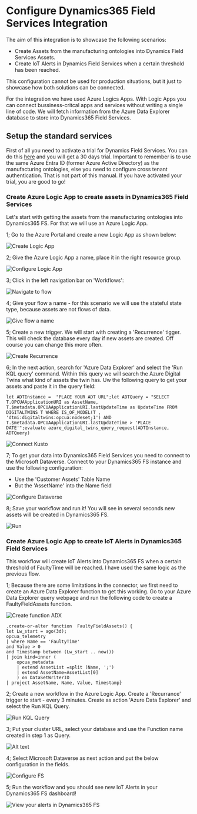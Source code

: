 # Configure Dynamics365 Field Services Integration

The aim of this integration is to showcase the following scenarios:

- Create Assets from the manufacturing ontologies into Dynamics Field Services Assets.
- Create IoT Alerts in Dynamics Field Services when a certain threshold has been reached.

This configuration cannot be used for production situations, but it just to showcase how both solutions can be connected.

For the integration we have used Azure Logics Apps. With Logic Apps you can connect bussiness-critcal apps and services without writing a single line of code. We will fetch information from the Azure Data Explorer database to store into Dynamics365 Field Services.

## Setup the standard services

First of all you need to activate a trial for Dynamics Field Services. You can do this [here](https://dynamics.microsoft.com/en-us/field-service/field-service-management-software/free-trial) and you will get a 30 days trial. Important to remember is to use the same Azure Entra ID (former Azure Active Directory) as the manufacturing ontologies, else you need to configure cross tenant authentication. That is not part of this manual. If you have activated your trial, you are good to go!

### Create Azure Logic App to create assets in Dynamics365 Field Services

Let's start with getting the assets from the manufacturing ontologies into Dynamics365 FS. For that we will use an Azure Logic App.

1; Go to the Azure Portal and create a new Logic App as shown below:

![Create Logic App](img/createlogicapp.png)

2; Give the Azure Logic App a name, place it in the right resource group.

![Configure Logic App](img/configurelogicapp.png)

3; Click in the left navigation bar on 'Workflows':

![Navigate to flow](img/createlogicappflow.png)

4; Give your flow a name - for this scenario we will use the stateful state type, because assets are not flows of data.

![Give flow a name](img/createlogicappflow2.png)

5; Create a new trigger. We will start with creating a 'Recurrence' tigger. This will check the database every day if new assets are created. Off course you can change this more often.

![Create Recurrence](img/flow2scheduler.png)

6; In the next action, search for 'Azure Data Explorer' and select the 'Run KQL query' command. Within this query we will search the Azure Digital Twins what kind of assets the twin has. Uw the following query to get your assets and paste it in the query field:

```TEXT
let ADTInstance =  "PLACE YOUR ADT URL";let ADTQuery = "SELECT T.OPCUAApplicationURI as AssetName, T.$metadata.OPCUAApplicationURI.lastUpdateTime as UpdateTime FROM DIGITALTWINS T WHERE IS_OF_MODEL(T , 'dtmi:digitaltwins:opcua:nodeset;1') AND T.$metadata.OPCUAApplicationURI.lastUpdateTime > 'PLACE DATE'";evaluate azure_digital_twins_query_request(ADTInstance, ADTQuery)
```

![Connect Kusto](img/designerkqlquery2.png)

7; To get your data into Dynamics365 Field Services you need to connect to the Microsoft Dataverse. Connect to your Dynamics365 FS instance and use the following configuration:

- Use the 'Customer Assets' Table Name
- But the 'AssetName' into the Name field

![Configure Dataverse](img/designerkqlquery3.png)

8; Save your workflow and run it! You will see in several seconds new assets will be created in Dynamics365 FS.

![Run](img/runflow.png)

### Create Azure Logic App to create IoT Alerts in Dynamics365 Field Services

This workflow will create IoT Alerts into Dynamics365 FS when a certain threshold of FaultyTime will be reached. I have used the same logic as the previous flow.

1; Because there are some limitations in the connector, we first need to create an Azure Data Explorer function to get this working. Go to your Azure Data Explorer query webpage and run the following code to create a FaultyFieldAssets function.

![Create function ADX](img/adxquery.png)

```TEXT
.create-or-alter function  FaultyFieldAssets() {  
let Lw_start = ago(3d);
opcua_telemetry
| where Name == 'FaultyTime'
and Value > 0
and Timestamp between (Lw_start .. now())
| join kind=inner (
    opcua_metadata
    | extend AssetList =split (Name, ';')
    | extend AssetName=AssetList[0]
    ) on DataSetWriterID
| project AssetName, Name, Value, Timestamp}
```

2; Create a new workflow in the Azure Logic App. Create a 'Recurrance' trigger to start - every 3 minutes. Create as action 'Azure Data Explorer' and select the Run KQL Query.

![Run KQL Query](img/flow2kqleury.png)

3; Put your cluster URL, select your database and use the Function name created in step 1 as Query.

![Alt text](img/flow2adx.png)

4; Select Microsoft Dataverse as next action and put the below configuration in the fields.

![Configure FS](img/flow2fieldservices.png)

5; Run the workflow and you should see new IoT Alerts in your Dynamics365 FS dashboard!

![View your alerts in Dynamics365 FS](img/dynamicsiotalerts.png)
